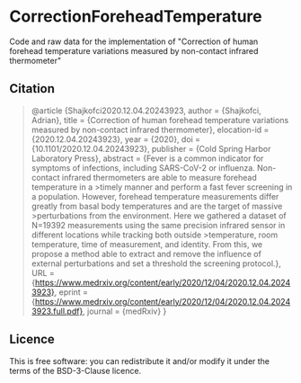 # CorrectionForeheadTemperature
Code and raw data for the implementation of "Correction of human forehead temperature variations measured by non-contact infrared thermometer"

## Citation
>@article {Shajkofci2020.12.04.20243923,
>	author = {Shajkofci, Adrian},
>	title = {Correction of human forehead temperature variations measured by non-contact infrared thermometer},
>	elocation-id = {2020.12.04.20243923},
>	year = {2020},
>	doi = {10.1101/2020.12.04.20243923},
>	publisher = {Cold Spring Harbor Laboratory Press},
>	abstract = {Fever is a common indicator for symptoms of infections, including SARS-CoV-2 or influenza. Non-contact infrared thermometers are able to measure forehead temperature in a >timely manner and perform a fast fever screening in a population. However, forehead temperature measurements differ greatly from basal body temperatures and are the target of massive >perturbations from the environment. Here we gathered a dataset of N=19392 measurements using the same precision infrared sensor in different locations while tracking both outside >temperature, room temperature, time of measurement, and identity. From this, we propose a method able to extract and remove the influence of external perturbations and set a threshold <for fever based on local statistics. This method can help manufacturers and decision-makers to build and use more accurate tools so as to maximize both sensitivity and specificity of >the screening protocol.},
>	URL = {https://www.medrxiv.org/content/early/2020/12/04/2020.12.04.20243923},
>	eprint = {https://www.medrxiv.org/content/early/2020/12/04/2020.12.04.20243923.full.pdf},
>	journal = {medRxiv}
>}


## Licence
This is free software: you can redistribute it and/or modify it under the terms of the BSD-3-Clause licence.
